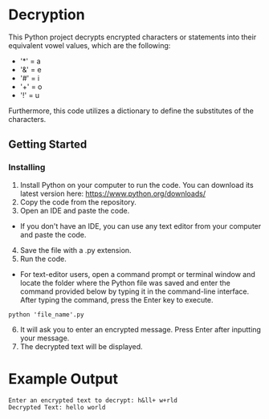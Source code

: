 # Decryption

This Python project decrypts encrypted characters or statements into their equivalent vowel values, which are the following:

* '*' = a
* '&' = e
* '#' = i
* '+' = o
* '!' = u

Furthermore, this code utilizes a dictionary to define the substitutes of the characters.

## Getting Started

### Installing
1. Install Python on your computer to run the code. You can download its latest version here: https://www.python.org/downloads/
2. Copy the code from the repository.
3. Open an IDE and paste the code.
* If you don't have an IDE, you can use any text editor from your computer and paste the code.
4. Save the file with a .py  extension.
5. Run the code.
*  For text-editor users, open a command prompt or terminal window and locate the folder where the Python file was saved and enter the command provided below by typing it in the command-line interface. After typing the command, press the Enter key to execute.

```
python 'file_name'.py
```

6. It will ask you to enter an encrypted message. Press Enter after inputting your message.
7. The decrypted text will be displayed.

# Example Output
```
Enter an encrypted text to decrypt: h&ll+ w+rld
Decrypted Text: hello world
```
